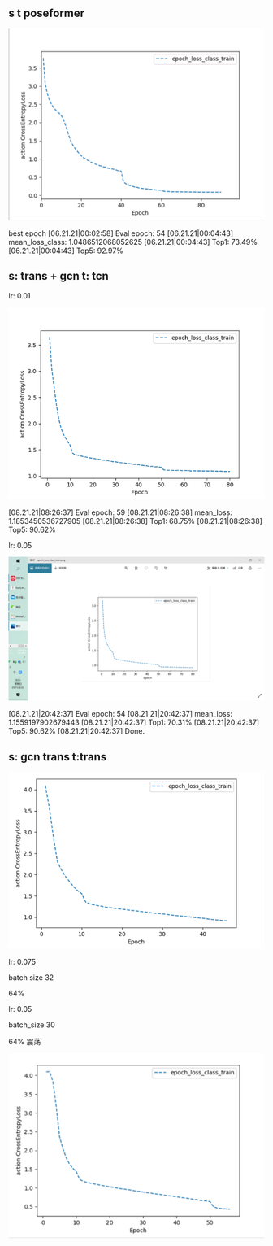
## s t poseformer
![img](img/train/clipboard-1629518101904.png)

best epoch
[06.21.21|00:02:58] Eval epoch: 54
[06.21.21|00:04:43] 	mean_loss_class: 1.0486512068052625
[06.21.21|00:04:43] 	Top1: 73.49%
[06.21.21|00:04:43] 	Top5: 92.97%





## s: trans + gcn t: tcn
lr: 0.01

![image-20210821115146873](img/train/image-20210821115146873.png)

[08.21.21|08:26:37] Eval epoch: 59
[08.21.21|08:26:38]     mean_loss: 1.1853450536727905
[08.21.21|08:26:38]     Top1: 68.75%
[08.21.21|08:26:38]     Top5: 90.62%




lr: 0.05

![image-20210822080543611](img/train/image-20210822080543611.png)

[08.21.21|20:42:37] Eval epoch: 54
[08.21.21|20:42:37] 	mean_loss: 1.1559197902679443
[08.21.21|20:42:37] 	Top1: 70.31%
[08.21.21|20:42:37] 	Top5: 90.62%
[08.21.21|20:42:37] Done.





## s: gcn trans t:trans

![image-20210825142239872](img/train/image-20210825142239872.png)

lr: 0.075

batch size 32

64%





lr: 0.05

batch_size 30

64% 震荡

![image-20210826070343007](img/train/image-20210826070343007.png)

 